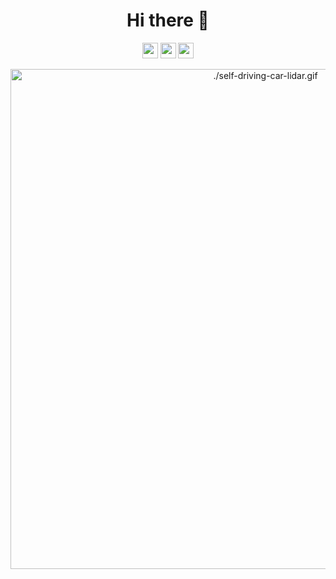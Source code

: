


<div align="center">  <h1> Hi there 👋 </div>
<div align="center"> 
<p>
  <a href="https://www.twitter.com/slick_mind">
    <img src="https://img.shields.io/badge/twitter-%231DA1F2.svg?&style=for-the-badge&logo=twitter&logoColor=white" height=25></a> 
  <a href="https://www.linkedin.com/in/nitish-gupta/">
    <img src="https://img.shields.io/badge/linkedin-%230077B5.svg?&style=for-the-badge&logo=linkedin&logoColor=white" height=25></a> 
  <a href="https://www.linkedin.com/in/nitish-gupta/">
    <img src="https://img.shields.io/website?style=for-the-badge&url=https%3A%2F%2Fwww.guptanitish.com" height=25></a> 

</p>
</div>
 
<div align="center"> 
<img src="./self-driving-car-lidar.gif" alt="./self-driving-car-lidar.gif" width="800"/>
</div>
<!--
**nitesh4146/nitesh4146** is a ✨ _special_ ✨ repository because its `README.md` (this file) appears on your GitHub profile.
<img align="center" width="50%" src="https://github-readme-stats.vercel.app/api?username=nitesh4146&theme=dark&show_icons=true">
Here are some ideas to get you started:

- 🔭 I’m currently working on ...
- 🌱 I’m currently learning ...
- 👯 I’m looking to collaborate on ...
- 🤔 I’m looking for help with ...
- 💬 Ask me about ...
- 📫 How to reach me: ...
- 😄 Pronouns: He/Him
- ⚡ Fun fact: ...
-->
